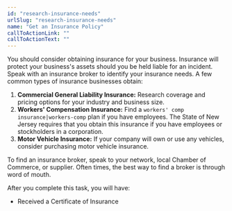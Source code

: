 ```yaml
---
id: "research-insurance-needs"
urlSlug: "research-insurance-needs"
name: "Get an Insurance Policy"
callToActionLink: ""
callToActionText: ""
---
```


You should consider obtaining insurance for your business. Insurance will protect your business's assets should you be held liable for an incident. Speak with an insurance broker to identify your insurance needs. A few common types of insurance businesses obtain:

1. **Commercial General Liability Insurance:** Research coverage and pricing options for your industry and business size.
2. **Workers' Compensation Insurance:** Find a `workers' comp insurance|workers-comp` plan if you have employees. The State of New Jersey requires that you obtain this insurance if you have employees or stockholders in a corporation.
3. **Motor Vehicle Insurance:** If your company will own or use any vehicles, consider purchasing motor vehicle insurance.

To find an insurance broker, speak to your network, local Chamber of Commerce, or supplier. Often times, the best way to find a broker is through word of mouth.

After you complete this task, you will have:
- Received a Certificate of Insurance
